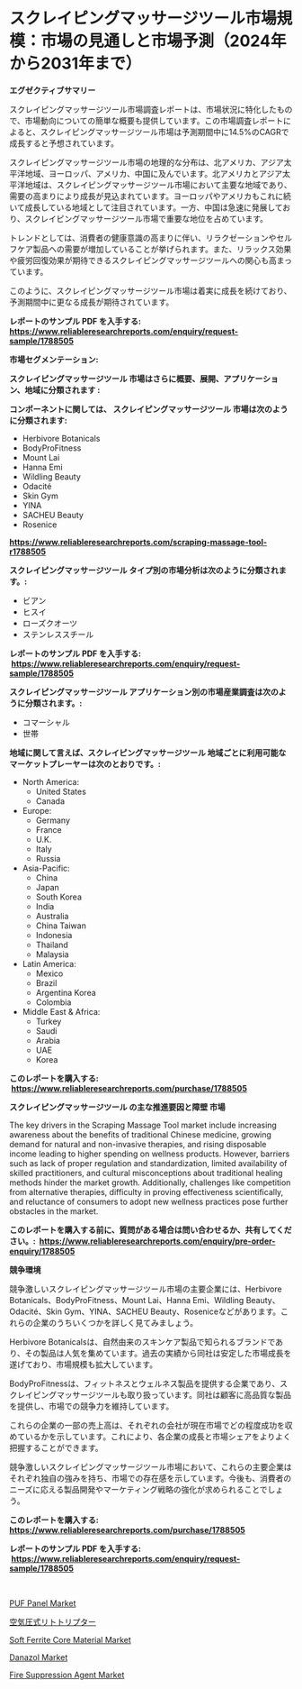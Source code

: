 <p><h1>スクレイピングマッサージツール市場規模：市場の見通しと市場予測（2024年から2031年まで）</h1></p><p><strong>エグゼクティブサマリー</strong></p>
<p><p>スクレイピングマッサージツール市場調査レポートは、市場状況に特化したもので、市場動向についての簡単な概要も提供しています。この市場調査レポートによると、スクレイピングマッサージツール市場は予測期間中に14.5%のCAGRで成長すると予想されています。</p><p>スクレイピングマッサージツール市場の地理的な分布は、北アメリカ、アジア太平洋地域、ヨーロッパ、アメリカ、中国に及んでいます。北アメリカとアジア太平洋地域は、スクレイピングマッサージツール市場において主要な地域であり、需要の高まりにより成長が見込まれています。ヨーロッパやアメリカもこれに続いて成長している地域として注目されています。一方、中国は急速に発展しており、スクレイピングマッサージツール市場で重要な地位を占めています。</p><p>トレンドとしては、消費者の健康意識の高まりに伴い、リラクゼーションやセルフケア製品への需要が増加していることが挙げられます。また、リラックス効果や疲労回復効果が期待できるスクレイピングマッサージツールへの関心も高まっています。</p><p>このように、スクレイピングマッサージツール市場は着実に成長を続けており、予測期間中に更なる成長が期待されています。</p></p>
<p><strong>レポートのサンプル PDF を入手する: <a href="https://www.reliableresearchreports.com/enquiry/request-sample/1788505">https://www.reliableresearchreports.com/enquiry/request-sample/1788505</a></strong></p>
<p><strong>市場セグメンテーション:</strong></p>
<p><strong> スクレイピングマッサージツール 市場はさらに概要、展開、アプリケーション、地域に分類されます :</strong></p>
<p><strong>コンポーネントに関しては、 スクレイピングマッサージツール 市場は次のように分類されます: &nbsp;</strong></p>
<p><ul><li>Herbivore Botanicals</li><li>BodyProFitness</li><li>Mount Lai</li><li>Hanna Emi</li><li>Wildling Beauty</li><li>Odacité</li><li>Skin Gym</li><li>YINA</li><li>SACHEU Beauty</li><li>Rosenice</li></ul></p>
<p><strong><a href="https://www.reliableresearchreports.com/scraping-massage-tool-r1788505">https://www.reliableresearchreports.com/scraping-massage-tool-r1788505</a></strong></p>
<p><strong> スクレイピングマッサージツール タイプ別の市場分析は次のように分類されます。:</strong></p>
<p><ul><li>ビアン</li><li>ヒスイ</li><li>ローズクオーツ</li><li>ステンレススチール</li></ul></p>
<p><strong>レポートのサンプル PDF を入手する: &nbsp;<a href="https://www.reliableresearchreports.com/enquiry/request-sample/1788505">https://www.reliableresearchreports.com/enquiry/request-sample/1788505</a></strong></p>
<p><strong> スクレイピングマッサージツール アプリケーション別の市場産業調査は次のように分類されます。:</strong></p>
<p><ul><li>コマーシャル</li><li>世帯</li></ul></p>
<p><strong>地域に関して言えば、スクレイピングマッサージツール 地域ごとに利用可能なマーケットプレーヤーは次のとおりです。:</strong></p>
<p><ul>
    <li>
        North America:
        <ul>
            <li>United States</li>
            <li>Canada</li>
        </ul>
    </li>
    <li>
        Europe:
        <ul>
            <li>Germany</li>
            <li>France</li>
            <li>U.K.</li>
            <li>Italy</li>
            <li>Russia</li>
        </ul>
    </li>
    <li>
        Asia-Pacific:
        <ul>
            <li>China</li>
            <li>Japan</li>
            <li>South Korea</li>
            <li>India</li>
            <li>Australia</li>
            <li>China Taiwan</li>
            <li>Indonesia</li>
            <li>Thailand</li>
            <li>Malaysia</li>
        </ul>
    </li>
    <li>
        Latin America:
        <ul>
            <li>Mexico</li>
            <li>Brazil</li>
            <li>Argentina Korea</li>
            <li>Colombia</li>
        </ul>
    </li>
    <li>
        Middle East & Africa:
        <ul>
            <li>Turkey</li>
            <li>Saudi</li>
            <li>Arabia</li>
            <li>UAE</li>
            <li>Korea</li>
        </ul>
    </li>
    </ul></p>
<p><strong>このレポートを購入する: &nbsp;<a href="https://www.reliableresearchreports.com/purchase/1788505">https://www.reliableresearchreports.com/purchase/1788505</a></strong></p>
<p><strong>スクレイピングマッサージツール の主な推進要因と障壁 市場</strong></p>
<p><p>The key drivers in the Scraping Massage Tool market include increasing awareness about the benefits of traditional Chinese medicine, growing demand for natural and non-invasive therapies, and rising disposable income leading to higher spending on wellness products. However, barriers such as lack of proper regulation and standardization, limited availability of skilled practitioners, and cultural misconceptions about traditional healing methods hinder the market growth. Additionally, challenges like competition from alternative therapies, difficulty in proving effectiveness scientifically, and reluctance of consumers to adopt new wellness practices pose further obstacles in the market.</p></p>
<p><strong>このレポートを購入する前に、質問がある場合は問い合わせるか、共有してください。:&nbsp; <a href="https://www.reliableresearchreports.com/enquiry/pre-order-enquiry/1788505">https://www.reliableresearchreports.com/enquiry/pre-order-enquiry/1788505</a></strong></p>
<p><strong>競争環境</strong></p>
<p><p>競争激しいスクレイピングマッサージツール市場の主要企業には、Herbivore Botanicals、BodyProFitness、Mount Lai、Hanna Emi、Wildling Beauty、Odacité、Skin Gym、YINA、SACHEU Beauty、Roseniceなどがあります。これらの企業のうちいくつかを詳しく見てみましょう。</p><p>Herbivore Botanicalsは、自然由来のスキンケア製品で知られるブランドであり、その製品は人気を集めています。過去の実績から同社は安定した市場成長を遂げており、市場規模も拡大しています。</p><p>BodyProFitnessは、フィットネスとウェルネス製品を提供する企業であり、スクレイピングマッサージツールも取り扱っています。同社は顧客に高品質な製品を提供し、市場での競争力を維持しています。</p><p>これらの企業の一部の売上高は、それぞれの会社が現在市場でどの程度成功を収めているかを示しています。これにより、各企業の成長と市場シェアをよりよく把握することができます。</p><p>競争激しいスクレイピングマッサージツール市場において、これらの主要企業はそれぞれ独自の強みを持ち、市場での存在感を示しています。今後も、消費者のニーズに応える製品開発やマーケティング戦略の強化が求められることでしょう。</p></p>
<p><strong>このレポートを購入する: &nbsp; <a href="https://www.reliableresearchreports.com/purchase/1788505">https://www.reliableresearchreports.com/purchase/1788505</a></strong></p>
<p><strong>レポートのサンプル PDF を入手する: &nbsp;<a href="https://www.reliableresearchreports.com/enquiry/request-sample/1788505">https://www.reliableresearchreports.com/enquiry/request-sample/1788505</a></strong><strong></strong></p>
<p>&nbsp;</p>
<p><p><a href="https://issuu.com/reportprime-2/docs/puf-panel-market-size-2030.pptx">PUF Panel Market</a></p><p><a href="https://github.com/pepo3k/Market-Research-Report-List-1/blob/main/956158725817.md">空気圧式リトトリプター</a></p><p><a href="https://github.com/provorikovar/Market-Research-Report-List-4/blob/main/soft-ferrite-core-material-market.md">Soft Ferrite Core Material Market</a></p><p><a href="https://www.linkedin.com/pulse/danazol-market-size-growth-outlook-from-2024-2031-projecting-wragc?trackingId=%2Binn23PCOxXf1V0myyFgOw%3D%3D">Danazol Market</a></p><p><a href="https://www.linkedin.com/pulse/fire-suppression-agent-market-size-growing-forecasted-jdadc?trackingId=WdnTvmvJlBXvFkMxOwoRdw%3D%3D">Fire Suppression Agent Market</a></p></p>